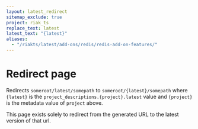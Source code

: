```yaml
---
layout: latest_redirect
sitemap_exclude: true
project: riak_ts
replace_text: latest
latest_text: "{latest}"
aliases:
  - "/riakts/latest/add-ons/redis/redis-add-on-features/"
---
```


# Redirect page

Redirects `someroot/latest/somepath` to `someroot/{latest}/somepath`
where `{latest}` is the `project_descriptions.{project}.latest` value
and `{project}` is the metadata value of `project` above.

This page exists solely to redirect from the generated URL to the latest version of
that url.
